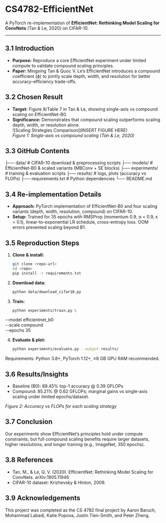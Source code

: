 # CS4782-EfficientNet

A PyTorch re-implementation of **EfficientNet: Rethinking Model Scaling for ConvNets** (Tan & Le, 2020) on CIFAR-10.

---

## 3.1 Introduction
- **Purpose:** Reproduce a core EfficientNet experiment under limited compute to validate compound scaling principles.  
- **Paper:** Mingxing Tan & Quoc V. Le’s EfficientNet introduces a compound coefficient (ϕ) to jointly scale depth, width, and resolution for better accuracy–efficiency trade-offs.

## 3.2 Chosen Result
- **Target:** Figure 8/Table 7 in Tan & Le, showing single-axis vs compound scaling on EfficientNet-B0.  
- **Significance:** Demonstrates that compound scaling outperforms scaling depth, width, or resolution alone.  
  ![Scaling Strategies Comparison](INSERT FIGURE HERE)  
  *Figure 1: Single-axis vs compound scaling (Tan & Le, 2020)*

## 3.3 GitHub Contents
├── data/ # CIFAR-10 download & preprocessing scripts
├── models/ # EfficientNet-B0 & scaled variants (MBConv + SE blocks)
├── experiments/ # training & evaluation scripts
├── results/ # logs, plots (accuracy vs FLOPs)
├── requirements.txt # Python dependencies
└── README.md


## 3.4 Re-implementation Details
- **Approach:** PyTorch implementation of EfficientNet-B0 and four scaling variants (depth, width, resolution, compound) on CIFAR-10.  
- **Setup:** Trained for 35 epochs with RMSProp (momentum 0.9, α = 0.9, ε = 0.1), linear-to-exponential LR schedule, cross-entropy loss. OOM errors prevented scaling beyond B1.

## 3.5 Reproduction Steps
1. **Clone & install:**  
   ```bash
   git clone <repo-url>
   cd <repo>
   pip install -r requirements.txt

2. **Download data:**
   ```bash
   python data/download_cifar10.py

3. **Train:**
   ```bash
   python experiments/train.py \
  --model efficientnet_b0 \
  --scale compound \
  --epochs 35

4. **Evaluate & plot:**
   ```bash
   python experiments/evaluate.py --output results/
Requirements: Python 3.8+, PyTorch 1.12+, ≥8 GB GPU RAM recommended.

## 3.6 Results/Insights
- Baseline (B0): 89.45% top-1 accuracy @ 0.39 GFLOPs
- Compound: 85.21% @ 0.62 GFLOPs; marginal gains vs single-axis scaling under limited epochs/dataset.

_Figure 2: Accuracy vs FLOPs for each scaling strategy_

## 3.7 Conclusion
Our experiments show EfficientNet’s principles hold under compute constraints, but full compound scaling benefits require larger datasets, higher resolutions, and longer training (e.g., ImageNet, 350 epochs).

## 3.8 References
- Tan, M., & Le, Q. V. (2020). EfficientNet: Rethinking Model Scaling for ConvNets. arXiv:1905.11946
- CIFAR-10 dataset: Krizhevsky & Hinton, 2009.

## 3.9 Acknowledgements
This project was completed as the CS 4782 final project by Aaron Baruch, Mohammad Labadi, Katie Popova, Justin Tien-Smith, and Peter Zheng.

